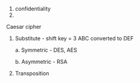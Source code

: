 1. confidentiality
2. 

Caesar cipher

1. Substitute - shift key = 3  ABC converted to DEF

   a. Symmetric - DES, AES

   b. Asymmetric - RSA

3. Transposition




